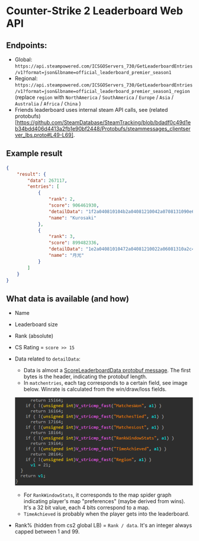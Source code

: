 # Counter-Strike 2 Leaderboard Web API

## Endpoints:
- Global: ``https://api.steampowered.com/ICSGOServers_730/GetLeaderboardEntries/v1?format=json&lbname=official_leaderboard_premier_season1``
- Regional: ``https://api.steampowered.com/ICSGOServers_730/GetLeaderboardEntries/v1?format=json&lbname=official_leaderboard_premier_season1_region`` (replace ``region`` with ``NorthAmerica`` / ``SouthAmerica`` / ``Europe`` / ``Asia`` / ``Australia`` / ``Africa`` / ``China`` )
- Friends leaderboard uses internal steam API calls, see (related protobufs)[https://github.com/SteamDatabase/SteamTracking/blob/bdadf0c49d1eb34bdd406d4413a2fb1e90bf2448/Protobufs/steammessages_clientserver_lbs.proto#L49-L69].
## Example result

```json
{
	"result": {
		"data": 267117,
		"entries": [
			{
				"rank": 2,
				"score": 906461930,
				"detailData": "1f2a040810104b2a04081210042a0708131090e6c4082a08081410d4bcdda706",
				"name": "Kurosaki"
			},
			{
				"rank": 3,
				"score": 899482336,
				"detailData": "1e2a04081010472a04081210022a06081310a2c4082a08081410e0fddaa70600",
				"name": "月光"
			}
		]
	}
}
```

## What data is available (and how)
- Name
- Leaderboard size
- Rank (absolute)

- CS Rating = ``score >> 15``
- Data related to ``detailData``:
  - Data is almost a [ScoreLeaderboardData protobuf message](https://github.com/SteamDatabase/Protobufs/blob/a5ca80c0b692dbc379cdb0a25bb7aac05d71180d/csgo/cstrike15_gcmessages.proto#L302-L318). The first bytes is the header, indicating the protobuf length.
  - In ``matchentries``, each tag corresponds to a certain field, see image below. Winrate is calculated from the win/draw/loss fields.
  
  ![](enum.png)
  - For ``RankWindowStats``, it corresponds to the map spider graph indicating player's map "preferences" (maybe derived from wins). It's a 32 bit value, each 4 bits correspond to a map.
  - ``TimeAchieved`` is probably when the player gets into the leaderboard.
- Rank% (hidden from cs2 global LB) = `Rank / data`. It's an integer always capped between 1 and 99.
